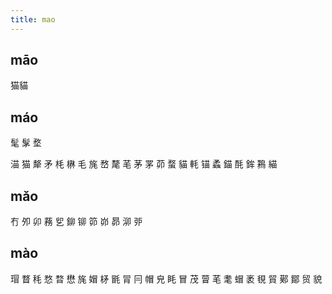 ```yaml
---
title: mao
---
```


## māo
猫貓
## máo
髦
髳
堥

渵
猫
犛
矛
枆
楙
毛
旄
嵍
氂
芼
茅
罞
茆
蝥
貓
軞
锚
蟊
錨
酕
鉾
鶜
緢
## mǎo
冇
夘
卯
蓩
乮
鉚
铆
笷
峁
昴
泖
戼
## mào
瑁
瞀
秏
愗
暓
懋
旄
媢
柕
毷
冐
冃
帽
皃
眊
冒
茂
萺
芼
耄
蝐
袤
覒
貿
鄚
鄮
贸
貌
